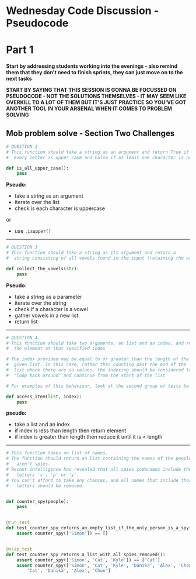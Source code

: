# Wednesday Code Discussion - Pseudocode

# Part 1

**Start by addressing students working into the evenings - also remind them that they don't need to finish sprints, they can just move on to the next tasks**

**START BY SAYING THAT THIS SESSION IS GONNA BE FOCUSSED ON PSEUDOCODE - NOT THE SOLUTIONS THEMSELVES - IT MAY SEEM LIKE OVERKILL TO A LOT OF THEM BUT IT'S JUST PRACTICE SO YOU'VE GOT ANOTHER TOOL IN YOUR ARSENAL WHEN IT COMES TO PROBLEM SOLVING**

## Mob problem solve - Section Two Challenges

```py
# QUESTION 2
# This function should take a string as an argument and return True if
#  every letter is upper case and False if at least one character is not

def is_all_upper_case():
    pass
```

**Pseudo:**

- take a string as an argument
- iterate over the list
- check is each character is uppercase

or

- use `.isupper()`

---

```py
# QUESTION 3
# This function should take a string as its argument and return a
#  string consisting of all vowels found in the input (retaining the order)

def collect_the_vowels(str):
    pass
```

**Pseudo:**

- take a string as a parameter
- iterate over the string
- check if a character is a vowel
- gather vowels in a new list
- return list

---

```py
# QUESTION 4
# This function should take two arguments, an list and an index, and return
#  the element at that specified index

# The index provided may be equal to or greater than the length of the
#  given list. In this case, rather than counting past the end of the
#  list where there are no values, the indexing should be considered to
#  "loop back around" and continue from the start of the list

# For examples of this behaviour, look at the second group of tests below

def access_item(list, index):
    pass
```

**pseudo:**

- take a list and an index
- if index is less than length then return element
- if index is greater than length then reduce it until it is < length

---

```py
# This function takes an list of names.
# The function should return an list containing the names of the people who
#   aren't spies.
# Recent intelligence has revealed that all spies codenames include the
#   letters 's', 'p' or 'y'.
# You can't afford to take any chances, and all names that include those
#   letters should be removed.


def counter_spy(people):
    pass


@run_test
def test_counter_spy_returns_an_empty_list_if_the_only_person_is_a_spy():
    assert counter_spy(['Simon']) == []


@skip_test
def test_counter_spy_returns_a_list_with_all_spies_removed():
    assert counter_spy(['Simon', 'Cat', 'Kyle']) == ['Cat']
    assert counter_spy(['Simon', 'Cat', 'Kyle', 'Danika', 'Alex', 'Chon']) == [
        'Cat', 'Danika', 'Alex', 'Chon']
```

